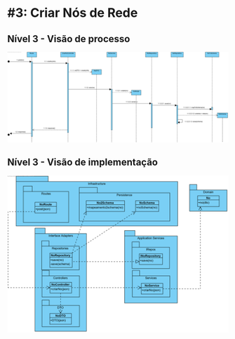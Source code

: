 # #3: Criar Nós de Rede

## Nível 3 - Visão de processo

![criarNoDeRede](SD_CriarNosDeRede.png)



## Nível 3 - Visão de implementação

![criarNoDeRede](CD_CriarNosDeRede.png)